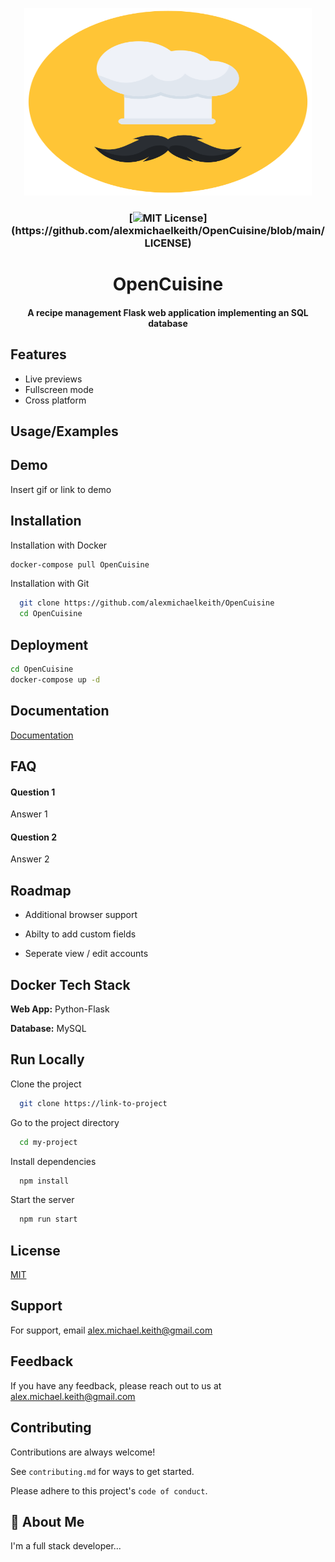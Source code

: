 
<p align="center">
  <img width="460" height="300" src="OpenCuisine.svg">
</p>


<h3 align="center">

[![MIT License](https://img.shields.io/apm/l/atomic-design-ui.svg?)](https://github.com/alexmichaelkeith/OpenCuisine/blob/main/LICENSE)
</h3>

<h1 align="center">
OpenCuisine
</h1>

<h4 align="center">
A recipe management Flask web application implementing an SQL database
</h4>

## Features

- Live previews
- Fullscreen mode
- Cross platform


## Usage/Examples




## Demo

Insert gif or link to demo


## Installation


Installation with Docker
```bash
docker-compose pull OpenCuisine
```

Installation with Git
```bash
  git clone https://github.com/alexmichaelkeith/OpenCuisine
  cd OpenCuisine
```

## Deployment
```bash
cd OpenCuisine
docker-compose up -d
```

## Documentation

[Documentation](https://linktodocumentation)


## FAQ

#### Question 1

Answer 1

#### Question 2

Answer 2


## Roadmap

- Additional browser support

- Abilty to add custom fields

- Seperate view / edit accounts


## Docker Tech Stack

**Web App:** Python-Flask

**Database:** MySQL


## Run Locally

Clone the project

```bash
  git clone https://link-to-project
```

Go to the project directory

```bash
  cd my-project
```

Install dependencies

```bash
  npm install
```

Start the server

```bash
  npm run start
```


## License

[MIT](https://github.com/alexmichaelkeith/OpenCuisine/blob/main/LICENSE)


## Support

For support, email alex.michael.keith@gmail.com


## Feedback

If you have any feedback, please reach out to us at alex.michael.keith@gmail.com


## Contributing

Contributions are always welcome!

See `contributing.md` for ways to get started.

Please adhere to this project's `code of conduct`.


## 🚀 About Me
I'm a full stack developer...

